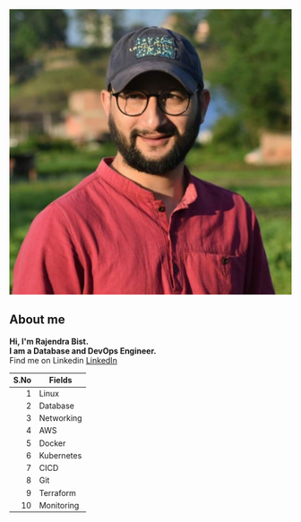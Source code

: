 
<picture>
 <source media="(prefers-color-scheme: dark)" srcset="https://github.com/sirfrajendra/sirfrajendra/blob/main/rajendra-photo.jpg">
 <source media="(prefers-color-scheme: light)" srcset="https://github.com/sirfrajendra/sirfrajendra/blob/main/rajendra-photo.jpg">
 <img alt="I am a DevOps and Database Engineer" src="https://github.com/sirfrajendra/sirfrajendra/blob/main/rajendra-photo.jpg">
</picture>

## About me

**Hi, I'm Rajendra Bist. <br>
I am a Database and DevOps Engineer.** <br>
Find me on Linkedin
[LinkedIn](https://www.linkedin.com/in/rajendra-bist-4020a964/)


| S.No | Fields        |
|-----:|---------------|
|     1| Linux         |
|     2| Database      |
|     3| Networking    |
|     4| AWS           |
|     5| Docker        |
|     6| Kubernetes    |
|     7| CICD          |
|     8| Git           |
|     9| Terraform     |
|    10| Monitoring    |


